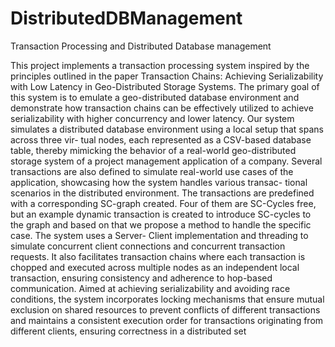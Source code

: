 # DistributedDBManagement
Transaction Processing and Distributed Database management

This project implements a transaction processing system inspired
by the principles outlined in the paper Transaction Chains: Achieving
Serializability with Low Latency in Geo-Distributed Storage Systems. 
The primary goal of this system is to emulate a geo-distributed
database environment and demonstrate how transaction chains
can be effectively utilized to achieve serializability with higher
concurrency and lower latency. Our system simulates a distributed
database environment using a local setup that spans across three vir-
tual nodes, each represented as a CSV-based database table, thereby
mimicking the behavior of a real-world geo-distributed storage
system of a project management application of a company. Several
transactions are also defined to simulate real-world use cases of the
application, showcasing how the system handles various transac-
tional scenarios in the distributed environment. The transactions
are predefined with a corresponding SC-graph created. Four of them
are SC-Cycles free, but an example dynamic transaction is created
to introduce SC-cycles to the graph and based on that we propose
a method to handle the specific case. The system uses a Server-
Client implementation and threading to simulate concurrent client
connections and concurrent transaction requests. It also facilitates
transaction chains where each transaction is chopped and executed
across multiple nodes as an independent local transaction, ensuring
consistency and adherence to hop-based communication. Aimed at
achieving serializability and avoiding race conditions, the system
incorporates locking mechanisms that ensure mutual exclusion on
shared resources to prevent conflicts of different transactions and
maintains a consistent execution order for transactions originating
from different clients, ensuring correctness in a distributed set
